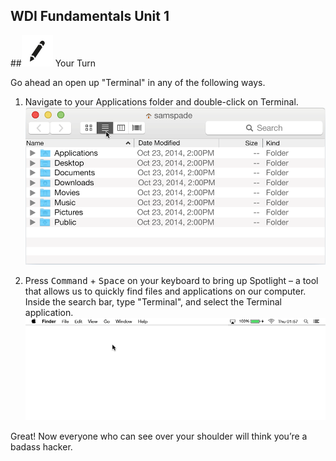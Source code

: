 **WDI Fundamentals Unit 1**
---

##![Your Turn](../assets/exercise.png) Your Turn

Go ahead an open up "Terminal" in any of the following ways.

1. Navigate to your Applications folder and double-click on Terminal.
![img](../assets/Graphics/where_to_find_terminal.gif)

2. Press <kbd>Command</kbd> + <kbd>Space</kbd> on your keyboard to bring up Spotlight – a tool that allows us to quickly find files and applications on our computer. Inside the search bar, type "Terminal", and select the Terminal application.
![img](../assets/Graphics/where_to_find_terminal_spotlight.gif)

Great! Now everyone who can see over your shoulder will think you&rsquo;re a badass hacker.